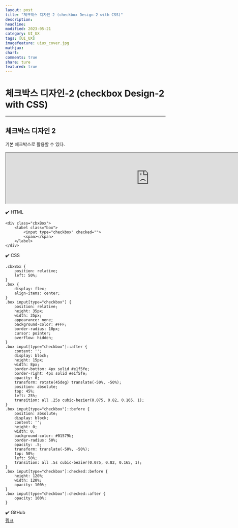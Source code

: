 ```yaml
---
layout: post
title: "체크박스 디자인-2 (checkbox Design-2 with CSS)"
description:
headline:
modified: 2023-05-21
category: UI_UX
tags: [UI_UX]
imagefeature: uiux_cover.jpg
mathjax:
chart:
comments: true
share: ture
featured: true
---
```


# 체크박스 디자인-2 (checkbox Design-2 with CSS)

---------------------------------------


## 체크박스 디자인 2
  
기본 체크박스로 활용할 수 있다.  
  
<iframe src="https://rudtn082.github.io/UI/checkbox2/checkbox2.html" width="900" height="160" style="margin: 15px auto; display: block;"></iframe>
  
  
  
✔️ HTML  
```
<div class="cbxBox">
    <label class="box">
        <input type="checkbox" checked="">
        <span></span>
    </label>
</div>
```
  
  
  
✔️ CSS  
```
.cbxBox {
    position: relative;
    left: 50%;
}
.box {
    display: flex;
    align-items: center;
}
.box input[type="checkbox"] {
    position: relative;
    height: 35px;
    width: 35px;
    appearance: none;
    background-color: #FFF;
    border-radius: 10px;
    cursor: pointer;
    overflow: hidden;
}
.box input[type="checkbox"]::after {
    content: '';
    display: block;
    height: 15px;
    width: 8px;
    border-bottom: 4px solid #e1f5fe;
    border-right: 4px solid #e1f5fe;
    opacity: 0;
    transform: rotate(45deg) translate(-50%, -50%);
    position: absolute;
    top: 45%;
    left: 25%;
    transition: all .25s cubic-bezier(0.075, 0.82, 0.165, 1);
}
.box input[type="checkbox"]::before {
    position: absolute;
    display: block;
    content: '';
    height: 0;
    width: 0;
    background-color: #01579b;
    border-radius: 50%;
    opacity: .5;
    transform: translate(-50%, -50%);
    top: 50%;
    left: 50%;
    transition: all .5s cubic-bezier(0.075, 0.82, 0.165, 1);
}
.box input[type="checkbox"]:checked::before {
    height: 120%;
    width: 120%;
    opacity: 100%;
}
.box input[type="checkbox"]:checked::after {
    opacity: 100%;
}
```
  
  
  
✔️ GitHub  
[링크](https://github.com/rudtn082/UI/tree/main/checkbox2 "GitHub")  
